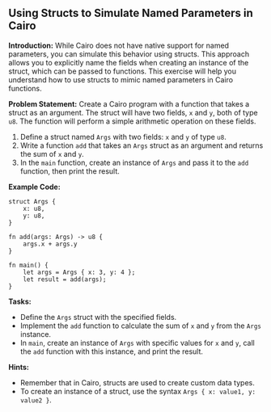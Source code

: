 ## Using Structs to Simulate Named Parameters in Cairo

**Introduction:**
While Cairo does not have native support for named parameters, you can simulate this behavior using structs. This approach allows you to explicitly name the fields when creating an instance of the struct, which can be passed to functions. This exercise will help you understand how to use structs to mimic named parameters in Cairo functions.

**Problem Statement:**
Create a Cairo program with a function that takes a struct as an argument. The struct will have two fields, `x` and `y`, both of type `u8`. The function will perform a simple arithmetic operation on these fields.

1. Define a struct named `Args` with two fields: `x` and `y` of type `u8`.
2. Write a function `add` that takes an `Args` struct as an argument and returns the sum of `x` and `y`.
3. In the `main` function, create an instance of `Args` and pass it to the `add` function, then print the result.

**Example Code:**

```cairo
struct Args {
    x: u8,
    y: u8,
}

fn add(args: Args) -> u8 {
    args.x + args.y
}

fn main() {
    let args = Args { x: 3, y: 4 };
    let result = add(args);
}
```

**Tasks:**

- Define the `Args` struct with the specified fields.
- Implement the `add` function to calculate the sum of `x` and `y` from the `Args` instance.
- In `main`, create an instance of `Args` with specific values for `x` and `y`, call the `add` function with this instance, and print the result.

**Hints:**

- Remember that in Cairo, structs are used to create custom data types.
- To create an instance of a struct, use the syntax `Args { x: value1, y: value2 }`.
